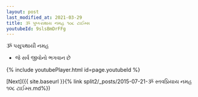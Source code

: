 ```yaml
---
layout: post
last_modified_at: 2021-03-29
title: ૐ પુષ્કરાક્ષાય નમહ ૧૦૮ ટાઈમ્સ
youtubeId: 9slsBmDrFFg
---
```

 
 
 ૐ પસુપથાયી નમહ  
 
 -  જે સર્વ જીવોનો ભગવાન છે 
 
  
 
  
 
 
 
 
 
 


{% include youtubePlayer.html id=page.youtubeId %}
 
[Next]({{ site.baseurl }}{% link  split2/_posts/2015-07-21-ૐ સ્તવપ્રિયાય નમહ ૧૦૮ ટાઈમ્સ.md%})
 
